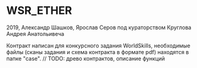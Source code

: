 # WSR_ETHER
2019, Александр Шашков, Ярослав Серов под кураторством Круглова Андрея Анатольивеча

Контракт написан для конкурсного задания WorldSkills, необходимые файлы (сканы задания и схема контракта в формате pdf) находятся в папке "case". 
// TODO: древо контрактов, описание функций
